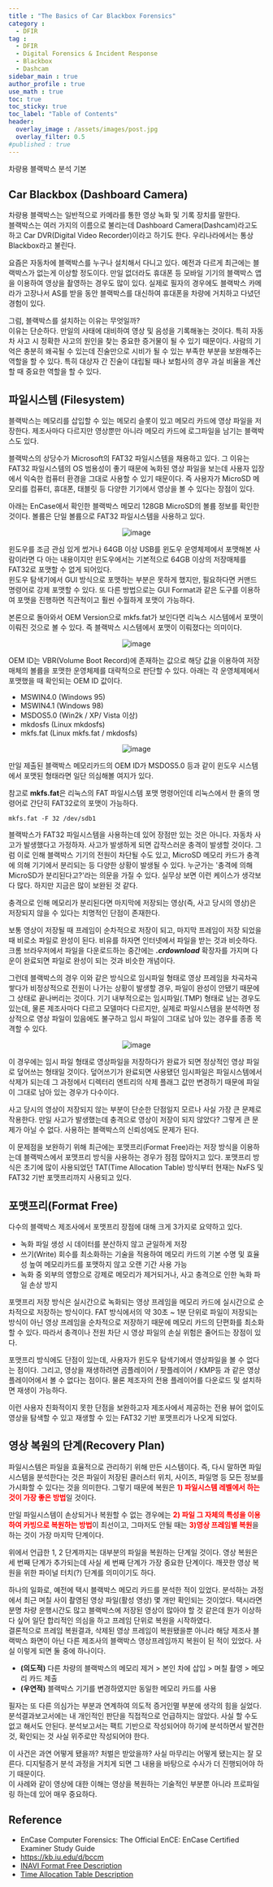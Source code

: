 ```yaml
---
title : "The Basics of Car Blackbox Forensics"
category :
  - DFIR
tag : 
  - DFIR
  - Digital Forensics & Incident Response
  - Blackbox
  - Dashcam
sidebar_main : true
author_profile : true
use_math : true
toc: true
toc_sticky: true
toc_label: "Table of Contents"
header:
  overlay_image : /assets/images/post.jpg
  overlay_filter: 0.5
#published : true
---
```

차량용 블랙박스 분석 기본

## Car Blackbox (Dashboard Camera)

차량용 블랙박스는 일반적으로 카메라를 통한 영상 녹화 및 기록 장치를 말한다.  
블랙박스는 여러 가지의 이름으로 불리는데 Dashboard Camera(Dashcam)라고도 하고 Car DVR(Digital Video Recorder)이라고 하기도 한다. 우리나라에서는 통상 Blackbox라고 불린다.

요즘은 자동차에 블랙박스를 누구나 설치해서 다니고 있다. 예전과 다르게 최근에는 블랙박스가 없는게 이상할 정도이다. 만일 없더라도 휴대폰 등 모바일 기기의 블랙박스 앱을 이용하여 영상을 촬영하는 경우도 많이 있다. 
실제로 필자의 경우에도 블랙박스 카메라가 고장나서 AS를 받을 동안 블랙박스를 대신하여 휴대폰을 차량에 거치하고 다녔던 경험이 있다.

그럼, 블랙박스를 설치하는 이유는 무엇일까?  
이유는 단순하다. 만일의 사태에 대비하여 영상 및 음성을 기록해놓는 것이다. 특히 자동차 사고 시 정확한 사고의 원인을 찾는 중요한 증거물이 될 수 있기 때문이다. 사람의 기억은 충분히 왜곡될 수 있는데 진술만으로 시비가 될 수 있는 부족한 부분을 보완해주는 역할을 할 수 있다. 
특히 대상자 간 진술이 대립될 때나 보험사의 경우 과실 비율을 계산할 때 중요한 역할을 할 수 있다.


## 파일시스템 (Filesystem)

블랙박스는 메모리를 삽입할 수 있는 메모리 슬롯이 있고 메모리 카드에 영상 파일을 저장한다. 제조사마다 다르지만 영상뿐만 아니라 메모리 카드에 로그파일을 남기는 블랙박스도 있다.

블랙박스의 상당수가 Microsoft의 FAT32 파일시스템을 채용하고 있다. 그 이유는 FAT32 파일시스템의 OS 범용성이 좋기 때문에 녹화된 영상 파일을 보는데 사용자 입장에서 익숙한 컴퓨터 환경을 그대로 사용할 수 있기 때문이다.
즉 사용자가 MicroSD 메모리를 컴퓨터, 휴대폰, 태블릿 등 다양한 기기에서 영상을 볼 수 있다는 장점이 있다.

아래는 EnCase에서 확인한 블랙박스 메모리 128GB MicroSD의 볼륨 정보를 확인한 것이다. 볼륨은 단일 볼륨으로 FAT32 파일시스템을 사용하고 있다.

<p align="center">
  <img src="https://i.imgur.com/GgJmqyR.png" alt="image"/>
</p>

윈도우를 조금 관심 있게 썼거나 64GB 이상 USB를 윈도우 운영체제에서 포맷해본 사람이라면 다 아는 내용이지만 윈도우에서는 기본적으로 64GB 이상의 저장매체를 FAT32로 포맷할 수 없게 되어있다.  
윈도우 탐색기에서 GUI 방식으로 포맷하는 부분은 못하게 했지만, 필요하다면 커맨드 명령어로 강제 포맷할 수 있다.
또 다른 방법으로는 GUI Format과 같은 도구를 이용하여 포맷을 진행하면 직관적이고 훨씬 수월하게 포맷이 가능하다.

본론으로 돌아와서 OEM Version으로 mkfs.fat가 보인다면 리눅스 시스템에서 포맷이 이뤄진 것으로 볼 수 있다. 즉 블랙박스 시스템에서 포맷이 이뤄졌다는 의미이다.

<p align="center">
  <img src="https://i.imgur.com/RhWtiFU.png" alt="image"/>
</p>

OEM ID는 VBR(Volume Boot Record)에 존재하는 값으로 해당 값을 이용하여 저장매체의 볼륨을 포맷한 운영체제를 대략적으로 판단할 수 있다. 아래는 각 운영체제에서 포맷했을 때 확인되는 OEM ID 값이다. 
- MSWIN4.0 (Windows 95)
- MSWIN4.1 (Windows 98)
- MSDOS5.0 (Win2k / XP/ Vista 이상)
- mkdosfs (Linux mkdosfs)
- mkfs.fat (Linux mkfs.fat / mkdosfs)

<p align="center">
  <img src="https://i.imgur.com/cMDJD13.png" alt="image"/>
</p>

만일 제출된 블랙박스 메모리카드의 OEM ID가 MSDOS5.0 등과 같이 윈도우 시스템에서 포맷된 형태라면 일단 의심해볼 여지가 있다.

참고로 **mkfs.fat**은 리눅스의 FAT 파일시스템 포맷 명령어인데 리눅스에서 한 줄의 명령어로 간단히 FAT32로의 포맷이 가능하다.
``` shell
mkfs.fat -F 32 /dev/sdb1
```

블랙박스가 FAT32 파일시스템을 사용하는데 있어 장점만 있는 것은 아니다. 자동차 사고가 발생했다고 가정하자. 사고가 발생하게 되면 갑작스러운 충격이 발생할 것이다. 그럼 이로 인해 블랙박스 기기의 전원이 차단될 수도 있고, MicroSD 메모리 카드가 충격에 의해 기기에서 분리되는 등 다양한 상황이 발생될 수 있다.
누군가는 '충격에 의해 MicroSD가 분리된다고?'라는 의문을 가질 수 있다. 실무상 보면 이런 케이스가 생각보다 많다. 하지만 지금은 많이 보완된 것 같다.

충격으로 인해 메모리가 분리된다면 마지막에 저장되는 영상(즉, 사고 당시의 영상)은 저장되지 않을 수 있다는 치명적인 단점이 존재한다.

보통 영상이 저장될 때 프레임이 순차적으로 저장이 되고, 마지막 프레임이 저장 되었을 때 비로소 파일로 완성이 된다. 비유를 하자면 인터넷에서 파일을 받는 것과 비슷하다. 크롬 브라우저에서 파일을 다운로드하는 중간에는 ***.crdownload*** 확장자를 가지며 다운이 완료되면 파일로 완성이 되는 것과 비슷한 개념이다.

그런데 블랙박스의 경우 이와 같은 방식으로 임시파일 형태로 영상 프레임을 차곡차곡 쌓다가 비정상적으로 전원이 나가는 상황이 발생할 경우, 파일이 완성이 안됐기 때문에 그 상태로 끝나버리는 것이다.
기기 내부적으로는 임시파일(.TMP) 형태로 남는 경우도 있는데, 물론 제조사마다 다르고 모델마다 다르지만, 실제로 파일시스템을 분석하면 정상적으로 영상 파일이 있음에도 불구하고 임시 파일이 그대로 남아 있는 경우를 종종 목격할 수 있다.

<p align="center">
  <img src="https://i.imgur.com/GZCOqT9.png" alt="image"/>
</p>
   
이 경우에는 임시 파일 형태로 영상파일을 저장하다가 완료가 되면 정상적인 영상 파일로 덮어쓰는 형태일 것이다. 덮어쓰기가 완료되면 사용됐던 임시파일은 파일시스템에서 삭제가 되는데 그 과정에서 디렉터리 엔트리의 삭제 플래그 값만 변경하기 때문에 파일이 그대로 남아 있는 경우가 다수이다.

사고 당시의 영상이 저장되지 않는 부분이 단순한 단점일지 모르나 사실 가장 큰 문제로 작용한다. 만일 사고가 발생했는데 충격으로 영상이 저장이 되지 않았다? 그렇게 큰 문제가 아닐 수 없다. 사용하는 블랙박스의 신뢰성에도 문제가 된다.

이 문제점을 보완하기 위해 최근에는 포맷프리(Format Free)라는 저장 방식을 이용하는데 블랙박스에서 포맷프리 방식을 사용하는 경우가 점점 많아지고 있다.
포맷프리 방식은 초기에 많이 사용되었던 TAT(Time Allocation Table) 방식부터 현재는 NxFS 및 FAT32 기반 포맷프리까지 사용되고 있다.


## 포맷프리(Format Free)

다수의 블랙박스 제조사에서 포맷프리 장점에 대해 크게 3가지로 요약하고 있다.
- 녹화 파일 생성 시 데이터를 분산하지 않고 균일하게 저장
- 쓰기(Write) 회수를 최소화하는 기술을 적용하여 메모리 카드의 기본 수명 및 효율성 높여 메모리카드를 포맷하지 않고 오랜 기간 사용 가능
- 녹화 중 외부의 영항으로 강제로 메모리가 제거되거나, 사고 충격으로 인한 녹화 파일 손상 방지

포맷프리 저장 방식은 실시간으로 녹화되는 영상 프레임을 메모리 카드에 실시간으로 순차적으로 저장하는 방식이다. FAT 방식에서의 약 30초 ~ 1분 단위로 파일이 저장되는 방식이 아닌 영상 프레임을 순차적으로 저장하기 때문에 메모리 카드의 단편화를 최소화할 수 있다. 따라서 충격이나 전원 차단 시 영상 파일의 손실 위험은 줄어드는 장점이 있다.

포맷프리 방식에도 단점이 있는데, 사용자가 윈도우 탐색기에서 영상파일을 볼 수 없다는 점이다. 그리고, 영상을 재생하려면 곰플레이어 / 팟플레이어 / KMP등 과 같은 영상플레이어에서 볼 수 없다는 점이다. 물론 제조자의 전용 플레이어를 다운로드 및 설치하면 재생이 가능하다.

이런 사용자 친화적이지 못한 단점을 보완하고자 제조사에서 제공하는 전용 뷰어 없이도 영상을 탐색할 수 있고 재생할 수 있는 FAT32 기반 포맷프리가 나오게 되었다.


## 영상 복원의 단계(Recovery Plan)

파일시스템은 파일을 효율적으로 관리하기 위해 만든 시스템이다. 즉, 다시 말하면 파일시스템을 분석한다는 것은 파일이 저장된 클러스터 위치, 사이즈, 파일명 등 모든 정보를 가시화할 수 있다는 것을 의미한다. 그렇기 때문에 복원은 <span style="color:red">**1) 파일시스템 레벨에서 하는 것이 가장 좋은 방법**</span>일 것이다.

만일 파일시스템이 손상되거나 복원할 수 없는 경우에는 <span style="color:red">**2) 파일 그 자체의 특성을 이용하여 카빙으로 복원하는 방법**</span>이 최선이고, 
그마저도 안될 때는 <span style="color:red">**3)영상 프레임별 복원**</span>을 하는 것이 가장 마지막 단계이다.

위에서 언급한 1, 2 단계까지는 대부분의 파일을 복원하는 단계일 것이다. 영상 복원은 세 번째 단계가 추가되는데 사실 세 번째 단계가 가장 중요한 단계이다.
깨끗한 영상 복원을 위한 파이널 터치(?) 단계를 의미이기도 하다.

하나의 일화로, 예전에 택시 블랙박스 메모리 카드를 분석한 적이 있었다. 분석하는 과정에서 최근 며칠 사이 촬영된 영상 파일(활성 영상) 몇 개만 확인되는 것이었다. 택시라면 분명 차량 운행시간도 많고 블랙박스에 저장된 영상이 많아야 할 것 같은데 뭔가 이상하다 싶어 일단 합리적인 의심을 하고 프레임 단위로 복원을 시작하였다.   
결론적으로 프레임 복원결과, 삭제된 영상 프레임이 복원됐을뿐 아니라 해당 제조사 블랙박스 화면이 아닌 다른 제조사의 블랙박스 영상프레임까지 복원이 된 적이 있었다. 사실 이렇게 되면 둘 중에 하나이다.
- **(의도적)** 다른 차량의 블랙박스의 메모리 제거 > 본인 차에 삽입 > 며칠 촬영 > 메모리 카드 제출
- **(우연적)** 블랙박스 기기를 변경하였지만 동일한 메모리 카드를 사용

필자는 또 다른 의심가는 부분과 연계하여 의도적 증거인멸 부분에 생각의 힘을 실었다. 분석결과보고서에는 내 개인적인 판단을 직접적으로 언급하지는 않았다. 사실 할 수도 없고 해서도 안된다. 분석보고서는 팩트 기반으로 작성되어야 하기에 분석하면서 발견한 것, 확인되는 것 사실 위주로만 작성되어야 한다.

이 사건은 과연 어떻게 됐을까? 처벌은 받았을까? 사실 마무리는 어떻게 됐는지는 잘 모른다. 디지털증거 분석 과정을 거치게 되면 그 내용을 바탕으로 수사가 더 진행되어야 하기 때문이다.  
이 사례와 같이 영상에 대한 이해는 영상을 복원하는 기술적인 부분뿐 아니라 프로파일링 하는데 있어 매우 중요하다.

## Reference
- EnCase Computer Forensics: The Official EnCE: EnCase Certified Examiner Study Guide
- https://kb.iu.edu/d/bccm
- [INAVI Format Free Description](http://www.inavi.com/Community/TodaysContents/View?idx=37)
- [Time Allocation Table Description](https://m.blog.naver.com/PostView.nhn?blogId=techno001&logNo=220955022622&proxyReferer=https%3A%2F%2Fwww.google.com%2F)